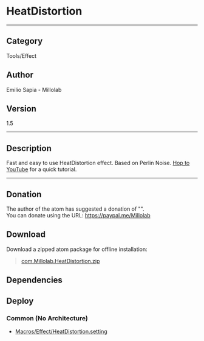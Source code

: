 # HeatDistortion
___

## Category
Tools/Effect

## Author
Emilio Sapia - Millolab

## Version
1.5

___

## Description
<p>Fast and easy to use HeatDistortion effect. Based on Perlin Noise. <a href="https://www.youtube.com/watch?v=24pFFVwv_Dc">Hop to YouTube</a> for a quick tutorial.</p>

___

## Donation
The author of the atom has suggested a donation of "".  
You can donate using the URL: <a href="https://paypal.me/Millolab">https://paypal.me/Millolab</a>
## Download

Download a zipped atom package for offline installation:
> [com.Millolab.HeatDistortion.zip](https://gitlab.com/WeSuckLess/Reactor/-/archive/master/Reactor-master.zip?path=Atoms/com.Millolab.HeatDistortion)  

## Dependencies

## Deploy

### Common (No Architecture)

<ul>
<li><a href="https://gitlab.com/WeSuckLess/Reactor/-/blob/master/Atoms/com.Millolab.HeatDistortion/Macros/Effect/HeatDistortion.setting?ref_type=heads">Macros/Effect/HeatDistortion.setting</a></li>
</ul>
